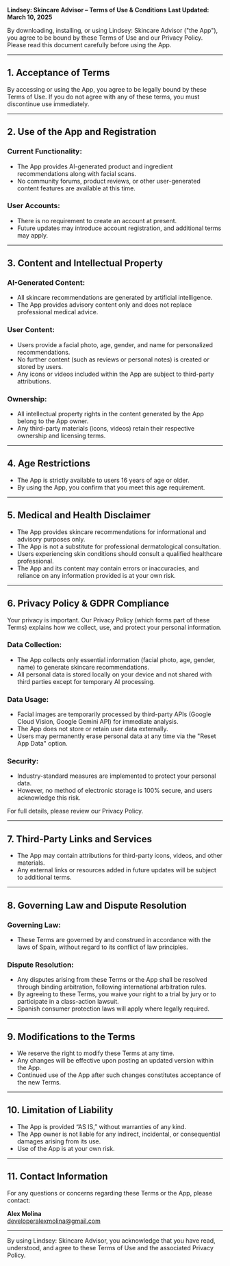 **Lindsey: Skincare Advisor – Terms of Use & Conditions**
**Last Updated: March 10, 2025**

By downloading, installing, or using Lindsey: Skincare Advisor ("the App"), you agree to be bound by these Terms of Use and our Privacy Policy. Please read this document carefully before using the App.

---

## 1. Acceptance of Terms
By accessing or using the App, you agree to be legally bound by these Terms of Use. If you do not agree with any of these terms, you must discontinue use immediately.

---

## 2. Use of the App and Registration
### Current Functionality:
- The App provides AI-generated product and ingredient recommendations along with facial scans.
- No community forums, product reviews, or other user-generated content features are available at this time.

### User Accounts:
- There is no requirement to create an account at present.
- Future updates may introduce account registration, and additional terms may apply.

---

## 3. Content and Intellectual Property
### AI-Generated Content:
- All skincare recommendations are generated by artificial intelligence.
- The App provides advisory content only and does not replace professional medical advice.

### User Content:
- Users provide a facial photo, age, gender, and name for personalized recommendations.
- No further content (such as reviews or personal notes) is created or stored by users.
- Any icons or videos included within the App are subject to third-party attributions.

### Ownership:
- All intellectual property rights in the content generated by the App belong to the App owner.
- Any third-party materials (icons, videos) retain their respective ownership and licensing terms.

---

## 4. Age Restrictions
- The App is strictly available to users 16 years of age or older.
- By using the App, you confirm that you meet this age requirement.

---

## 5. Medical and Health Disclaimer
- The App provides skincare recommendations for informational and advisory purposes only.
- The App is not a substitute for professional dermatological consultation.
- Users experiencing skin conditions should consult a qualified healthcare professional.
- The App and its content may contain errors or inaccuracies, and reliance on any information provided is at your own risk.

---

## 6. Privacy Policy & GDPR Compliance
Your privacy is important. Our Privacy Policy (which forms part of these Terms) explains how we collect, use, and protect your personal information.

### Data Collection:
- The App collects only essential information (facial photo, age, gender, name) to generate skincare recommendations.
- All personal data is stored locally on your device and not shared with third parties except for temporary AI processing.

### Data Usage:
- Facial images are temporarily processed by third-party APIs (Google Cloud Vision, Google Gemini API) for immediate analysis.
- The App does not store or retain user data externally.
- Users may permanently erase personal data at any time via the "Reset App Data" option.

### Security:
- Industry-standard measures are implemented to protect your personal data.
- However, no method of electronic storage is 100% secure, and users acknowledge this risk.

For full details, please review our Privacy Policy.

---

## 7. Third-Party Links and Services
- The App may contain attributions for third-party icons, videos, and other materials.
- Any external links or resources added in future updates will be subject to additional terms.

---

## 8. Governing Law and Dispute Resolution
### Governing Law:
- These Terms are governed by and construed in accordance with the laws of Spain, without regard to its conflict of law principles.

### Dispute Resolution:
- Any disputes arising from these Terms or the App shall be resolved through binding arbitration, following international arbitration rules.
- By agreeing to these Terms, you waive your right to a trial by jury or to participate in a class-action lawsuit.
- Spanish consumer protection laws will apply where legally required.

---

## 9. Modifications to the Terms
- We reserve the right to modify these Terms at any time.
- Any changes will be effective upon posting an updated version within the App.
- Continued use of the App after such changes constitutes acceptance of the new Terms.

---

## 10. Limitation of Liability
- The App is provided “AS IS,” without warranties of any kind.
- The App owner is not liable for any indirect, incidental, or consequential damages arising from its use.
- Use of the App is at your own risk.

---

## 11. Contact Information
For any questions or concerns regarding these Terms or the App, please contact:

**Alex Molina**  
developeralexmolina@gmail.com  

---

By using Lindsey: Skincare Advisor, you acknowledge that you have read, understood, and agree to these Terms of Use and the associated Privacy Policy.

